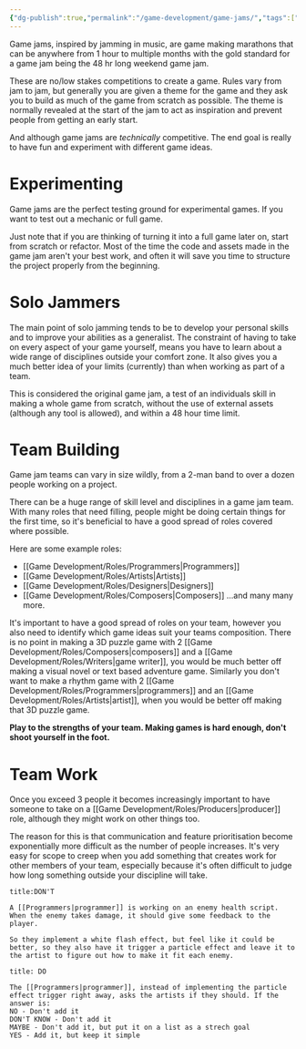 ```yaml
---
{"dg-publish":true,"permalink":"/game-development/game-jams/","tags":["unfinished"],"noteIcon":"1"}
---
```


Game jams, inspired by jamming in music, are game making marathons that can be anywhere from 1 hour to multiple months with the gold standard for a game jam being the 48 hr long weekend game jam.

These are no/low stakes competitions to create a game. Rules vary from jam to jam, but generally you are given a theme for the game and they ask you to build as much of the game from scratch as possible. The theme is normally revealed at the start of the jam to act as inspiration and prevent people from getting an early start.

And although game jams are *technically* competitive. The end goal is really to have fun and experiment with different game ideas.

# Experimenting

Game jams are the perfect testing ground for experimental games. If you want to test out a mechanic or full game.

Just note that if you are thinking of turning it into a full game later on, start from scratch or refactor. Most of the time the code and assets made in the game jam aren't your best work, and often it will save you time to structure the project properly from the beginning.

# Solo Jammers

The main point of solo jamming tends to be to develop your personal skills and to improve your abilities as a generalist. The constraint of having to take on every aspect of your game yourself, means you have to learn about a wide range of disciplines outside your comfort zone. It also gives you a much better idea of your limits (currently) than when working as part of a team.

This is considered the original game jam, a test of an individuals skill in making a whole game from scratch, without the use of external assets (although any tool is allowed), and within a 48 hour time limit. 

# Team Building

Game jam teams can vary in size wildly, from a 2-man band to over a dozen people working on a project.

There can be a huge range of skill level and disciplines in a game jam team. With many roles that need filling, people might be doing certain things for the first time, so it's beneficial to have a good spread of roles covered where possible.

Here are some example roles:
- [[Game Development/Roles/Programmers\|Programmers]]
- [[Game Development/Roles/Artists\|Artists]] 
- [[Game Development/Roles/Designers\|Designers]] 
- [[Game Development/Roles/Composers\|Composers]] 
…and many many more.

It's important to have a good spread of roles on your team, however you also need to identify which game ideas suit your teams composition. There is no point in making a 3D puzzle game with 2 [[Game Development/Roles/Composers\|composers]] and a [[Game Development/Roles/Writers\|game writer]], you would be much better off making a visual novel or text based adventure game. Similarly you don't want to make a rhythm game with 2 [[Game Development/Roles/Programmers\|programmers]] and an [[Game Development/Roles/Artists\|artist]], when you would be better off making that 3D puzzle game.

**Play to the strengths of your team. Making games is hard enough, don't shoot yourself in the foot.**

# Team Work

Once you exceed 3 people it becomes increasingly important to have someone to take on a [[Game Development/Roles/Producers\|producer]] role, although they might work on other things too. 

The reason for this is that communication and feature prioritisation become exponentially more difficult as the number of people increases. It's very easy for scope to creep when you add something that creates work for other members of your team, especially because it's often difficult to judge how long something outside your discipline will take.

```ad-fail
title:DON'T

A [[Programmers|programmer]] is working on an enemy health script. When the enemy takes damage, it should give some feedback to the player. 

So they implement a white flash effect, but feel like it could be better, so they also have it trigger a particle effect and leave it to the artist to figure out how to make it fit each enemy.
```
```ad-check
title: DO

The [[Programmers|programmer]], instead of implementing the particle effect trigger right away, asks the artists if they should. If the answer is:
NO - Don't add it
DON'T KNOW - Don't add it
MAYBE - Don't add it, but put it on a list as a strech goal
YES - Add it, but keep it simple
```

